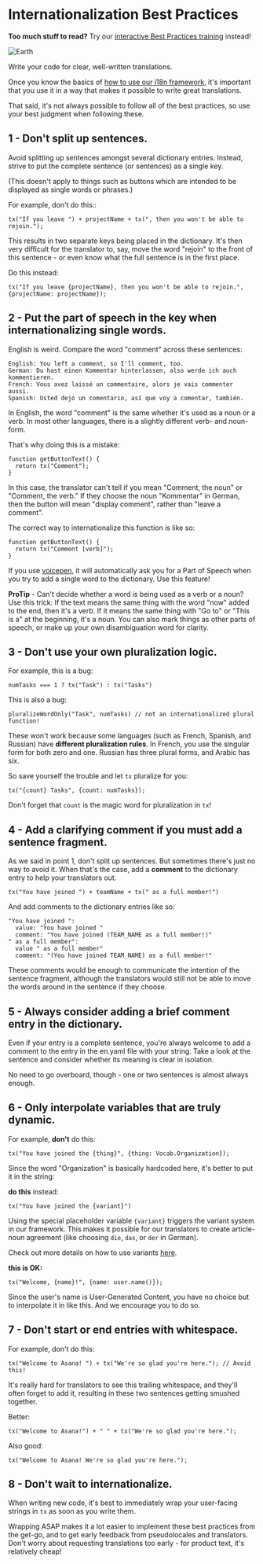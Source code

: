 # Internationalization Best Practices

**Too much stuff to read?** Try our [interactive Best Practices training](https://goo.gl/forms/p9E64GtpQgpv5uiS2) instead!

![Earth](https://media.giphy.com/media/l3V0megwbBeETMgZa/giphy.gif)

Write your code for clear, well-written translations.

Once you know the basics of [how to use our i18n framework](https://github.com/ccankovjunk/docs-test/tree/ec64d54dbe01f87d81c1fb709ba61401e6e9fe8b/lunaui/internationalization/README.md), it's important that you use it in a way that makes it possible to write great translations.

That said, it's not always possible to follow all of the best practices, so use your best judgment when following these.

## 1 - Don't split up sentences.

Avoid splitting up sentences amongst several dictionary entries. Instead, strive to put the complete sentence \(or sentences\) as a single key.

\(This doesn't apply to things such as buttons which are intended to be displayed as single words or phrases.\)

For example, don't do this::

```text
tx("If you leave ") + projectName + tx(", then you won't be able to rejoin.");
```

This results in two separate keys being placed in the dictionary. It's then very difficult for the translator to, say, move the word "rejoin" to the front of this sentence - or even know what the full sentence is in the first place.

Do this instead:

```text
tx("If you leave {projectName}, then you won't be able to rejoin.", {projectName: projectName});
```

## 2 - Put the part of speech in the key when internationalizing single words.

English is weird. Compare the word "comment" across these sentences:

```text
English: You left a comment, so I'll comment, too.
German: Du hast einen Kommentar hinterlassen, also werde ich auch kommentieren.
French: Vous avez laissé un commentaire, alors je vais commenter aussi.
Spanish: Usted dejó un comentario, así que voy a comentar, también.
```

In English, the word "comment" is the same whether it's used as a noun or a verb. In most other languages, there is a slightly different verb- and noun- form.

That's why doing this is a mistake:

```text
function getButtonText() {
  return tx("Comment");
}
```

In this case, the translator can't tell if you mean "Comment, the noun" or "Comment, the verb." If they choose the noun "Kommentar" in German, then the button will mean "display comment", rather than "leave a comment".

The correct way to internationalize this function is like so:

```text
function getButtonText() {
  return tx("Comment [verb]");
}
```

If you use [voicepen](voicepen_internationalization.md), it will automatically ask you for a Part of Speech when you try to add a single word to the dictionary. Use this feature!

**ProTip** - Can't decide whether a word is being used as a verb or a noun? Use this trick: If the text means the same thing with the word "now" added to the end, then it's a verb. If it means the same thing with "Go to" or "This is a" at the beginning, it's a noun. You can also mark things as other parts of speech, or make up your own disambiguation word for clarity.

## 3 - Don't use your own pluralization logic.

For example, this is a bug:

```text
numTasks === 1 ? tx("Task") : tx("Tasks")
```

This is also a bug:

```text
pluralizeWordOnly("Task", numTasks) // not an internationalized plural function!
```

These won't work because some languages \(such as French, Spanish, and Russian\) have **different pluralization rules**. In French, you use the singular form for both zero and one. Russian has three plural forms, and Arabic has six.

So save yourself the trouble and let `tx` pluralize for you:

```text
tx("{count} Tasks", {count: numTasks});
```

Don't forget that `count` is the magic word for pluralization in `tx`!

## 4 - Add a clarifying comment if you must add a sentence fragment.

As we said in point 1, don't split up sentences. But sometimes there's just no way to avoid it. When that's the case, add a **comment** to the dictionary entry to help your translators out.

```text
tx("You have joined ") + teamName + tx(" as a full member!")
```

And add comments to the dictionary entries like so:

```text
"You have joined ":
  value: "You have joined "
  comment: "You have joined (TEAM_NAME as a full member!)"
" as a full member":
  value " as a full member"
  comment: "(You have joined TEAM_NAME) as a full member!"
```

These comments would be enough to communicate the intention of the sentence fragment, although the translators would still not be able to move the words around in the sentence if they choose.

## 5 - Always consider adding a brief comment entry in the dictionary.

Even if your entry is a complete sentence, you're always welcome to add a comment to the entry in the en.yaml file with your string. Take a look at the sentence and consider whether its meaning is clear in isolation.

No need to go overboard, though - one or two sentences is almost always enough.

## 6 - Only interpolate variables that are truly dynamic.

For example, **don't** do this:

```text
tx("You have joined the {thing}", {thing: Vocab.Organization});
```

Since the word "Organization" is basically hardcoded here, it's better to put it in the string:

**do this** instead:

```text
tx("You have joined the {variant}")
```

Using the special placeholder variable `{variant}` triggers the variant system in our framework. This makes it possible for our translators to create article-noun agreement \(like choosing `die`, `das`, or `der` in German\).

Check out more details on how to use variants [here](https://github.com/ccankovjunk/docs-test/tree/ec64d54dbe01f87d81c1fb709ba61401e6e9fe8b/lunaui/internationalization/README.md#use-variants-when-placeholders-are-translated-words).

**this is OK:**

```text
tx("Welcome, {name}!", {name: user.name()});
```

Since the user's name is User-Generated Content, you have no choice but to interpolate it in like this. And we encourage you to do so.

## 7 - Don't start or end entries with whitespace.

For example, don't do this:

```text
tx("Welcome to Asana! ") + tx("We're so glad you're here."); // Avoid this!
```

It's really hard for translators to see this trailing whitespace, and they'll often forget to add it, resulting in these two sentences getting smushed together.

Better:

```text
tx("Welcome to Asana!") + " " + tx("We're so glad you're here.");
```

Also good:

```text
tx("Welcome to Asana! We're so glad you're here.");
```

## 8 - Don't wait to internationalize.

When writing new code, it's best to immediately wrap your user-facing strings in `tx` as soon as you write them.

Wrapping ASAP makes it a lot easier to implement these best practices from the get-go, and to get early feedback from pseudolocales and translators. Don't worry about requesting translations too early - for product text, it's relatively cheap!

